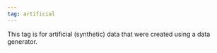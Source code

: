 ```yaml
---
tag: artificial
---
```


This tag is for artificial (synthetic) data that were created using a data generator.
